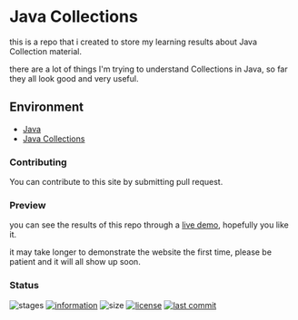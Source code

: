# Java Collections

this is a repo that i created to store my learning results about Java Collection material.

there are a lot of things I'm trying to understand Collections in Java, so far they all look good and very useful.

## Environment

- [Java](https://www.java.com/)
- [Java Collections](https://docs.oracle.com/javase/8/docs/api/)

### Contributing

You can contribute to this site by submitting pull request.

### Preview

you can see the results of this repo through a [live demo](https://github.com/novaardiansyah/java-collections),
hopefully you like it.

it may take longer to demonstrate the website the first time, please be patient and it will all show up soon.

### Status

![stages](https://img.shields.io/badge/stages-production-informational)
[![information](https://img.shields.io/badge/information-references-informational)](https://github.com/novaardiansyah/java-collections/blob/main/references.json)
![size](https://img.shields.io/github/repo-size/novaardiansyah/java-collections?label=size&color=informational)
[![license](https://img.shields.io/badge/license-MIT-blue.svg)](https://github.com/novaardiansyah/java-collections/blob/main/LICENSE)
[![last commit](https://img.shields.io/github/last-commit/novaardiansyah/java-collections?label=last%20commit&color=informational)](https://github.com/novaardiansyah/java-collections/commits/main)
